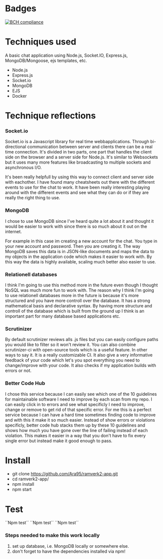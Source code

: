 # Badges
[![BCH compliance](https://bettercodehub.com/edge/badge/Ara95/arachat?branch=master)](https://bettercodehub.com/)




# Techniques used   
A basic chat application using Node.js, Socket.IO, Express.js, MongoDB/Mongoose, ejs templates, etc.   
* Node.js
* Express.js
* Socket.io
* MongoDB
* EJS
* Docker


# Technique reflections


### Socket.io
Socket.io is a Javascript library for real time webbapplications. Through bi-directional communication between server and clients there can be a real time connection.
It's divided in two parts, one part that handles the client side on the browser and a server side for Node.js. It's similar to Websockets but it uses many more features like broadcasting to multiple sockets and asynchronous I/O.

It's been really helpfull by using this way to connect client and server side with eachother. I have found many cheatsheets out there with the different events to use for the chat to work. It have been really interesting playing around with the different events and see what they can do or if they are really the right thing to use.

### MongoDB

I chose to use MongoDB since I've heard quite a lot about it and thought it would be easier to work with since there is so much about it out on the internet.

For example in this case im creating a new account for the chat. You type in your new account and password. Then you are creating it. The way MongoDB saves this data is in JSON-like documents and maps the data to my objects in the application code which makes it easier to work with. By this way the data is highly available, scaling much better also easier to use.

### Relationell databases

I think I'm going to use this method more in the future even though I thought NoSQL was much more fun to work with. The reason why I think I'm going to use relationell databases more in the future is because it's more structured and you have more controll over the database. It has a strong mathematical basis and declarative syntax. By having more structure and controll of the database which is built from the ground up I think is an important part for many database based applications etc.


### Scrutinizer
By default scrutinizer reviews alls .js files but you can easily configure paths you would like to filter so it won't review it. You can also combine scrutinizer-ci with open-source tools which is a useful feature. In other ways to say it. It is a really customizable CI. It also give a very informative feedback of your code which let's you spot everything you need to change/improve with your code. It also checks if my application builds with errors or not.


### Better Code Hub

I chose this service because I can easily see which one of the 10 guidelines for maintainable software I need to improve by each scan from my repo. I can easily click in to errors and see what specificly I need to improve, change or remove to get rid of that specific error. For me this is a perfect service because I can have a hard time sometimes finding code to improve and with this it make it so much easier. Instead of show errors or violations specificly, better code hub stacks them up by these 10 guidelines and shows how much you have gone over the line of failing instead of each violation. This makes it easier in a way that you don't have to fix every single error but instead make it good enough to pass.

# Install
* git clone https://github.com/Ara95/ramverk2-app.git
* cd ramverk2-app/
* npm install
* npm start

# Test
´´Npm test´´
´´Npm test´´
´´Npm test´´


### Steps needed to make this work locally
1. set up database, i.e. MongoDB locally or somewhere else.     
2. don't forget to have the dependencies installed via npm!
